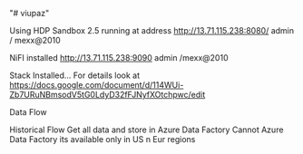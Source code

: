 "# viupaz" 

Using HDP Sandbox 2.5 
running at address http://13.71.115.238:8080/
admin / mexx@2010

NiFI installed http://13.71.115.238:9090 
admin /mexx@2010

Stack Installed...
For details look at https://docs.google.com/document/d/114WUi-Zb7URuNBmsodV5tG0LdyD32fFJNyfXOtchpwc/edit


Data Flow 

Historical Flow
Get all data and store in Azure Data Factory
Cannot Azure Data Factory its available only in US n Eur regions

